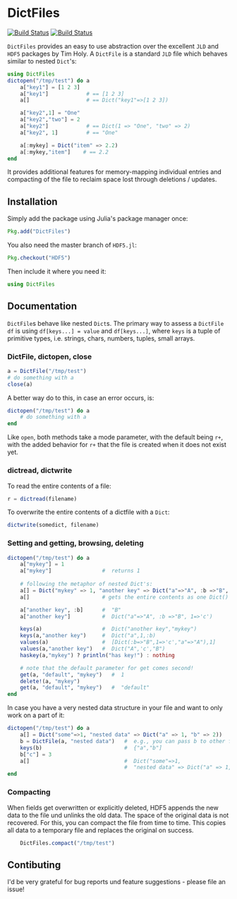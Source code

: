 # DictFiles 
[![Build Status](http://pkg.julialang.org/badges/DictFiles_0.4.svg)](http://pkg.julialang.org/?pkg=DictFiles&ver=0.4)
[![Build Status](http://pkg.julialang.org/badges/DictFiles_0.5.svg)](http://pkg.julialang.org/?pkg=DictFiles&ver=0.5)

`DictFiles` provides an easy to use abstraction over the excellent `JLD`
and `HDF5` packages by Tim Holy. A `DictFile` is a standard `JLD` file which behaves similar to nested `Dict`'s:

```jl
using DictFiles
dictopen("/tmp/test") do a
    a["key1"] = [1 2 3]
    a["key1"]            # == [1 2 3]
	a[]                  # == Dict("key1"=>[1 2 3])

    a["key2",1] = "One"
    a["key2","two"] = 2
    a["key2"]            # == Dict(1 => "One", "two" => 2)
    a["key2", 1]         # == "One"

    a[:mykey] = Dict("item" => 2.2)
    a[:mykey,"item"]    # == 2.2
end
```

It provides additional features for memory-mapping individual entries and compacting of the file to reclaim space lost through deletions / updates.

## Installation

Simply add the package using Julia's package manager once:

```jl
Pkg.add("DictFiles")
```

You also need the master branch of `HDF5.jl`:

```jl
Pkg.checkout("HDF5")
```

Then include it where you need it:

```jl
using DictFiles
```

## Documentation

`DictFile`s behave like nested `Dict`s. The primary way to assess a `DictFile df` is using `df[keys...] = value` and `df[keys...]`, where `keys` is a tuple of primitive types, i.e. strings, chars, numbers, tuples, small arrays.

### DictFile, dictopen, close

```jl
a = DictFile("/tmp/test")
# do something with a
close(a)
```

A better way do to this, in case an error occurs, is:

```jl
dictopen("/tmp/test") do a
    # do something with a
end
```

Like `open`, both methods take a mode parameter, with the default being `r+`, with the added behavior for `r+` that the file is created when it does not exist yet.

### dictread, dictwrite

To read the entire contents of a file:

```jl
r = dictread(filename)
```

To overwrite the entire contents of a dictfile with a `Dict`:

```jl
dictwrite(somedict, filename)
```

### Setting and getting, browsing, deleting

```jl
dictopen("/tmp/test") do a
    a["mykey"] = 1
    a["mykey"]                #  returns 1
 
    # following the metaphor of nested Dict's:
    a[] = Dict("mykey" => 1, "another key" => Dict("a"=>"A", :b =>"B", 1=>'c'))
    a[]                       # gets the entire contents as one Dict()

    a["another key", :b]      #  "B"
    a["another key"]          #  Dict("a"=>"A", :b =>"B", 1=>'c')

    keys(a)                   #  Dict("another key","mykey") 
    keys(a,"another key")     #  Dict("a",1,:b) 
    values(a)                 #  [Dict(:b=>"B",1=>'c',"a"=>"A"),1] 
    values(a,"another key")   #  Dict("A",'c',"B") 
    haskey(a,"mykey") ? println("has key!") : nothing

    # note that the default parameter for get comes second! 
    get(a, "default", "mykey")   #  1 
    delete!(a, "mykey")
    get(a, "default", "mykey")   #  "default"
end
```

In case you have a very nested data structure in your file and want to only work on a part of it:

```jl
dictopen("/tmp/test") do a 
    a[] = Dict("some"=>1, "nested data" => Dict("a" => 1, "b" => 2))
    b = DictFile(a, "nested data")   #  e.g., you can pass b to other functions
    keys(b)                          #  {"a","b"] 
    b["c"] = 3 
    a[]                              #  Dict("some"=>1, 
                                     #  "nested data" => Dict("a" => 1, "b" => 2, "c" => 3))
end
```

### Compacting

When fields get overwritten or explicitly deleted, HDF5 appends the new data to the file und unlinks the old data. The space of the original data is not recovered. For this, you can compact the file from time to time. This copies all data to a temporary file and replaces the original on success.

```jl
    DictFiles.compact("/tmp/test")
```


## Contibuting

I'd be very grateful for bug reports und feature suggestions - please file an issue!
